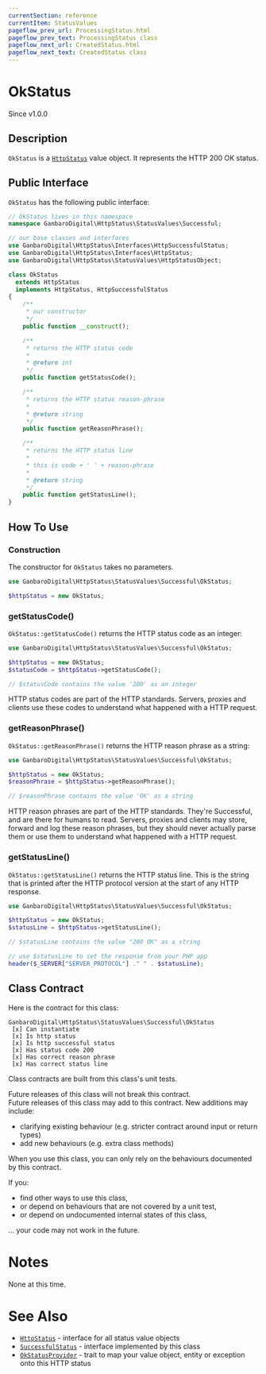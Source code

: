 ```yaml
---
currentSection: reference
currentItem: StatusValues
pageflow_prev_url: ProcessingStatus.html
pageflow_prev_text: ProcessingStatus class
pageflow_next_url: CreatedStatus.html
pageflow_next_text: CreatedStatus class
---
```


# OkStatus

<div class="callout info">
Since v1.0.0
</div>

## Description

`OkStatus` is a [`HttpStatus`](../Interfaces/HttpStatus.html) value object. It represents the HTTP 200 OK status.

## Public Interface

`OkStatus` has the following public interface:

```php
// OkStatus lives in this namespace
namespace GanbaroDigital\HttpStatus\StatusValues\Successful;

// our base classes and interfaces
use GanbaroDigital\HttpStatus\Interfaces\HttpSuccessfulStatus;
use GanbaroDigital\HttpStatus\Interfaces\HttpStatus;
use GanbaroDigital\HttpStatus\StatusValues\HttpStatusObject;

class OkStatus
  extends HttpStatus
  implements HttpStatus, HttpSuccessfulStatus
{
    /**
     * our constructor
     */
    public function __construct();

    /**
     * returns the HTTP status code
     *
     * @return int
     */
    public function getStatusCode();

    /**
     * returns the HTTP status reason-phrase
     *
     * @return string
     */
    public function getReasonPhrase();

    /**
     * returns the HTTP status line
     *
     * this is code + ' ' + reason-phrase
     *
     * @return string
     */
    public function getStatusLine();
}
```

## How To Use

### Construction

The constructor for `OkStatus` takes no parameters.

```php
use GanbaroDigital\HttpStatus\StatusValues\Successful\OkStatus;

$httpStatus = new OkStatus;
```

### getStatusCode()

`OkStatus::getStatusCode()` returns the HTTP status code as an integer:

```php
use GanbaroDigital\HttpStatus\StatusValues\Successful\OkStatus;

$httpStatus = new OkStatus;
$statusCode = $httpStatus->getStatusCode();

// $statusCode contains the value '200' as an integer
```

HTTP status codes are part of the HTTP standards. Servers, proxies and clients use these codes to understand what happened with a HTTP request.

### getReasonPhrase()

`OkStatus::getReasonPhrase()` returns the HTTP reason phrase as a string:

```php
use GanbaroDigital\HttpStatus\StatusValues\Successful\OkStatus;

$httpStatus = new OkStatus;
$reasonPhrase = $httpStatus->getReasonPhrase();

// $reasonPhrase contains the value 'OK' as a string
```

HTTP reason phrases are part of the HTTP standards. They're Successful, and are there for humans to read. Servers, proxies and clients may store, forward and log these reason phrases, but they should never actually parse them or use them to understand what happened with a HTTP request.

### getStatusLine()

`OkStatus::getStatusLine()` returns the HTTP status line. This is the string that is printed after the HTTP protocol version at the start of any HTTP response.

```php
use GanbaroDigital\HttpStatus\StatusValues\Successful\OkStatus;

$httpStatus = new OkStatus;
$statusLine = $httpStatus->getStatusLine();

// $statusLine contains the value "200 OK" as a string

// use $statusLine to set the response from your PHP app
header($_SERVER["SERVER_PROTOCOL"] ." " . $statusLine);
```

## Class Contract

Here is the contract for this class:

    GanbaroDigital\HttpStatus\StatusValues\Successful\OkStatus
     [x] Can instantiate
     [x] Is http status
     [x] Is http successful status
     [x] Has status code 200
     [x] Has correct reason phrase
     [x] Has correct status line

Class contracts are built from this class's unit tests.

<div class="callout success">
Future releases of this class will not break this contract.
</div>

<div class="callout info" markdown="1">
Future releases of this class may add to this contract. New additions may include:

* clarifying existing behaviour (e.g. stricter contract around input or return types)
* add new behaviours (e.g. extra class methods)
</div>

<div class="callout warning" markdown="1">
When you use this class, you can only rely on the behaviours documented by this contract.

If you:

* find other ways to use this class,
* or depend on behaviours that are not covered by a unit test,
* or depend on undocumented internal states of this class,

... your code may not work in the future.
</div>

# Notes

None at this time.

# See Also

* [`HttpStatus`](../Interfaces/HttpStatus.html) - interface for all status value objects
* [`SuccessfulStatus`](SuccessfulStatus.html) - interface implemented by this class
* [`OkStatusProvider`](../StatusProviders/OkStatusProvider.html) - trait to map your value object, entity or exception onto this HTTP status
